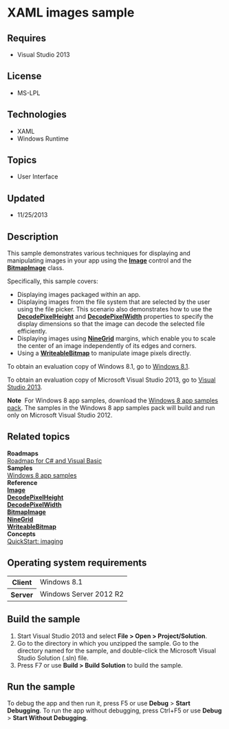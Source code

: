 # XAML images sample
## Requires
- Visual Studio 2013
## License
- MS-LPL
## Technologies
- XAML
- Windows Runtime
## Topics
- User Interface
## Updated
- 11/25/2013
## Description

<div id="mainSection">
<p>This sample demonstrates various techniques for displaying and manipulating images in your app using the
<a href="http://msdn.microsoft.com/library/windows/apps/br242752"><b>Image</b></a> control and the
<a href="http://msdn.microsoft.com/library/windows/apps/br243235"><b>BitmapImage</b></a> class.
</p>
<p>Specifically, this sample covers:</p>
<ul>
<li>Displaying images packaged within an app. </li><li>Displaying images from the file system that are selected by the user using the file picker. This scenario also demonstrates how to use the
<a href="http://msdn.microsoft.com/library/windows/apps/br243241"><b>DecodePixelHeight</b></a> and
<a href="http://msdn.microsoft.com/library/windows/apps/br243243"><b>DecodePixelWidth</b></a> properties to specify the display dimensions so that the image can decode the selected file efficiently.
</li><li>Displaying images using <a href="http://msdn.microsoft.com/library/windows/apps/br242756">
<b>NineGrid</b></a> margins, which enable you to scale the center of an image independently of its edges and corners.
</li><li>Using a <a href="http://msdn.microsoft.com/library/windows/apps/br243259"><b>WriteableBitmap</b></a> to manipulate image pixels directly.
</li></ul>
<p></p>
<p>To obtain an evaluation copy of Windows&nbsp;8.1, go to <a href="http://go.microsoft.com/fwlink/p/?linkid=301696">
Windows&nbsp;8.1</a>.</p>
<p>To obtain an evaluation copy of Microsoft Visual Studio&nbsp;2013, go to <a href="http://go.microsoft.com/fwlink/p/?linkid=301697">
Visual Studio&nbsp;2013</a>.</p>
<p></p>
<p class="note"><b>Note</b>&nbsp;&nbsp;For Windows&nbsp;8 app samples, download the <a href="http://go.microsoft.com/fwlink/p/?LinkId=301698">
Windows&nbsp;8 app samples pack</a>. The samples in the Windows&nbsp;8 app samples pack will build and run only on Microsoft Visual Studio&nbsp;2012.</p>
<p></p>
<h2><a id="related_topics"></a>Related topics</h2>
<dl><dt><b>Roadmaps</b> </dt><dt><a href="http://msdn.microsoft.com/library/windows/apps/br229583">Roadmap for C# and Visual Basic</a>
</dt><dt><b>Samples</b> </dt><dt><a href="http://go.microsoft.com/fwlink/p/?LinkID=227694">Windows 8 app samples</a>
</dt><dt><b>Reference</b> </dt><dt><a href="http://msdn.microsoft.com/library/windows/apps/br242752"><b>Image</b></a>
</dt><dt><a href="http://msdn.microsoft.com/library/windows/apps/br243241"><b>DecodePixelHeight</b></a>
</dt><dt><a href="http://msdn.microsoft.com/library/windows/apps/br243243"><b>DecodePixelWidth</b></a>
</dt><dt><a href="http://msdn.microsoft.com/library/windows/apps/br243235"><b>BitmapImage</b></a>
</dt><dt><a href="http://msdn.microsoft.com/library/windows/apps/br242756"><b>NineGrid</b></a>
</dt><dt><a href="http://msdn.microsoft.com/library/windows/apps/br243259"><b>WriteableBitmap</b></a>
</dt><dt><b>Concepts</b> </dt><dt><a href="http://msdn.microsoft.com/library/windows/apps/hh465087">QuickStart: imaging</a>
</dt></dl>
<h2>Operating system requirements</h2>
<table>
<tbody>
<tr>
<th>Client</th>
<td><dt>Windows&nbsp;8.1 </dt></td>
</tr>
<tr>
<th>Server</th>
<td><dt>Windows Server&nbsp;2012&nbsp;R2 </dt></td>
</tr>
</tbody>
</table>
<h2>Build the sample</h2>
<ol>
<li>Start Visual Studio&nbsp;2013 and select <b>File &gt; Open &gt; Project/Solution</b>.
</li><li>Go to the directory in which you unzipped the sample. Go to the directory named for the sample, and double-click the Microsoft Visual Studio Solution (.sln) file.
</li><li>Press F7 or use <b>Build &gt; Build Solution</b> to build the sample. </li></ol>
<h2>Run the sample</h2>
<p>To debug the app and then run it, press F5 or use <b>Debug</b> &gt; <b>Start Debugging</b>. To run the app without debugging, press Ctrl&#43;F5 or use
<b>Debug</b> &gt; <b>Start Without Debugging</b>.</p>
</div>
